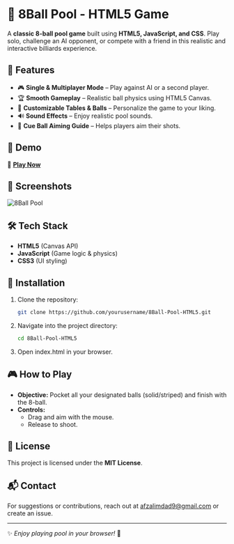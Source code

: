 # 🎱 8Ball Pool - HTML5 Game

A **classic 8-ball pool game** built using **HTML5, JavaScript, and CSS**. Play solo, challenge an AI opponent, or compete with a friend in this realistic and interactive billiards experience.

## 🌟 Features
- 🎮 **Single & Multiplayer Mode** – Play against AI or a second player.
- 🏆 **Smooth Gameplay** – Realistic ball physics using HTML5 Canvas.
- 🎨 **Customizable Tables & Balls** – Personalize the game to your liking.
- 🔊 **Sound Effects** – Enjoy realistic pool sounds.
- 🎯 **Cue Ball Aiming Guide** – Helps players aim their shots.

## 🚀 Demo
🔗 **[Play Now](https://8-ball-pool-html-5.vercel.app/)**

## 📸 Screenshots
![8Ball Pool](https://github.com/user-attachments/assets/e869d275-fe94-49cc-b7c6-d46978a1daed)

## 🛠️ Tech Stack
- **HTML5** (Canvas API)
- **JavaScript** (Game logic & physics)
- **CSS3** (UI styling)

## 🔧 Installation
1. Clone the repository:
   ```bash
   git clone https://github.com/yourusername/8Ball-Pool-HTML5.git
   ```
2. Navigate into the project directory:
   ```bash
   cd 8Ball-Pool-HTML5
   ```
3. Open index.html in your browser.

## 🎮 How to Play
- **Objective:** Pocket all your designated balls (solid/striped) and finish with the 8-ball.
- **Controls:**
  - Drag and aim with the mouse.
  - Release to shoot.

## 📜 License
This project is licensed under the **MIT License**.

## 📬 Contact
For suggestions or contributions, reach out at [afzalimdad9@gmail.com](mailto:afzalimdad9@gmail.com) or create an issue.

---

✨ *Enjoy playing pool in your browser!* 🎱
